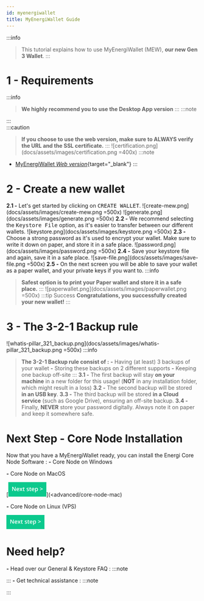 ```yaml
---
id: myenergiwallet
title: MyEnergiWallet Guide
---
```


:::info
> This tutorial explains how to use MyEnergiWallet (MEW), **our new Gen 3 Wallet**.
:::
# 1 - Requirements
:::info
> **We highly recommend you to use the Desktop App version**
:::
:::note
<!-- - [MyEnergiWallet *Download the Desktop App*](/downloads/myenergiwallet){target="_blank"} -->
:::
<br>
:::caution
> **If you choose to use the web version, make sure to ALWAYS verify the URL and the SSL certificate.**
:::
![certification.png](docs/assets/images/certification.png =400x)
:::note
- [MyEnergiWallet *Web version*](https://wallet.energi.network/){target="_blank"}
:::
# 2 - Create a new wallet
**2.1 -** Let's get started by clicking on <kbd>CREATE WALLET</kbd>.
![create-mew.png](docs/assets/images/create-mew.png =500x)
![generate.png](docs/assets/images/generate.png =500x)
**2.2 -** We recommend selecting the <kbd>Keystore File</kbd> option, as it's easier to transfer between our different wallets.
![keystore.png](docs/assets/images/keystore.png =500x)
**2.3 -** Choose a strong password as it's used to encrypt your wallet. Make sure to write it down on paper, and store it in a safe place.
![password.png](docs/assets/images/password.png =500x)
**2.4 -** Save your keystore file and again, save it in a safe place.
![save-file.png](docs/assets/images/save-file.png =500x)
**2.5 -** On the next screen you will be able to save your wallet as a paper wallet, and your private keys if you want to.
:::info
> **Safest option is to print your Paper wallet and store it in a safe place.**
:::
![paperwallet.png](docs/assets/images/paperwallet.png =500x)
:::tip Success
> **Congratulations, you successfully created your new wallet!**
:::
# 3 - The 3-2-1 Backup rule
![whatis-pillar_321_backup.png](docs/assets/images/whatis-pillar_321_backup.png =500x)
:::info
> **The 3-2-1 Backup rule consist of :**
**-** Having (at least) 3 backups of your wallet
**-** Storing these backups on 2 different supports
**-** Keeping one backup off-site
:::
**3.1 -** The first backup will stay **on your machine** in a new folder for this usage!
(**NOT** in any installation folder, which might result in a loss)
**3.2 -** The second backup will be stored **in an USB key**.
**3.3 -** The third backup will be stored **in a Cloud service** (such as Google Drive), ensuring an off-site backup.
**3.4 -** Finally, **NEVER** store your password digitally. Always note it on paper and keep it somewhere safe.
# Next Step - Core Node Installation
Now that you have a MyEnergiWallet ready, you can install the Energi Core Node Software :
**-** Core Node on Windows



**-** Core Node on MacOS

[<img border="0" alt="core-node-mac" src="docs/assets/images/nrg-btn.png" width="100">](<advanced/core-node-mac)

**-** Core Node on Linux (VPS)

[<img border="0" alt="scripted-linux-installation" src="docs/assets/images/nrg-btn.png" width="100">](advanced/scripted-linux-installation)

# Need help?
**-** Head over our General & Keystore FAQ :
:::note
<!-- 
- [FAQ *General*](03-faq/general){target="_blank"}
- [FAQ *Keystore*](03-faq/keystore){target="_blank"}
-->
:::
**-** Get technical assistance :
:::note
<!-- 
- [Help me! *Get technical assistance by the Energi team*](/support/help-me){target="_blank"} 
-->
:::
